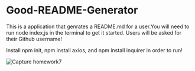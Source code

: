 # Good-README-Generator

This is a application that genrates a README.md for a user.You will need to run node index,js in the terminal to get it started. 
Users will be asked for their Github username! 

Install npm init, npm install axios, and npm install inquirer in order to run!

![Capture homework7](https://user-images.githubusercontent.com/66528327/95530256-0568b700-09a3-11eb-9064-51cded050175.PNG)

